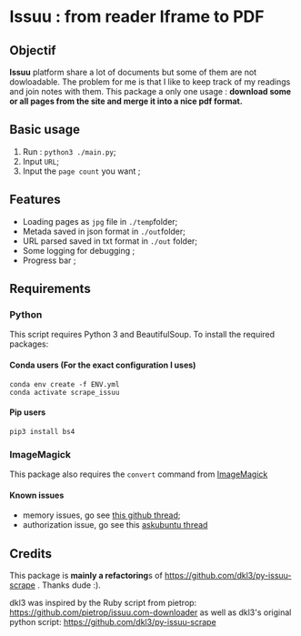 # Issuu : from reader Iframe to PDF

## Objectif 

**Issuu** platform share a lot of documents but some of them are not dowloadable. The problem for me is that I like to keep track of my readings and join notes with them. 
This package a only one usage : **download some or all pages from the site and merge it into a nice pdf format.**


## Basic usage

 1. Run : `python3 ./main.py`;
 2. Input `URL`; 
 3. Input the `page count` you want ;

## Features 

 * Loading pages as `jpg` file in `./temp`folder;
 * Metada saved in json format in `./out`folder;
 * URL parsed saved in txt format in `./out` folder;
 * Some logging for debugging ;
 * Progress bar ;

## Requirements

### Python

This script requires Python 3 and BeautifulSoup. To install the required packages:

#### Conda users (For the exact configuration I uses)

    conda env create -f ENV.yml
    conda activate scrape_issuu

#### Pip users 

    pip3 install bs4

### ImageMagick

This package also requires the `convert` command from [ImageMagick](https://www.imagemagick.org/)

#### Known issues 

 * memory issues, go see [this github thread](https://github.com/ImageMagick/ImageMagick/issues/396);
 * authorization issue, go see this [askubuntu thread](https://askubuntu.com/questions/1081895/trouble-with-batch-conversion-of-png-to-pdf-using-convert)

## Credits

This package is **mainly a refactoring**s of https://github.com/dkl3/py-issuu-scrape . Thanks dude :). 

dkl3 was inspired by the Ruby script from pietrop: https://github.com/pietrop/issuu.com-downloader as well as dkl3's original python script: https://github.com/dkl3/py-issuu-scrape
